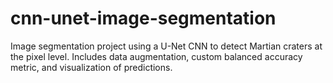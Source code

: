 # cnn-unet-image-segmentation
Image segmentation project using a U-Net CNN to detect Martian craters at the pixel level. Includes data augmentation, custom balanced accuracy metric, and visualization of predictions.
